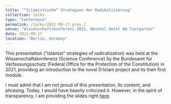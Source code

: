 ```yaml
---
title: "“Islamistische” Strategien der Radikalisierung"
collection: talks
type: "Conference"
permalink: /talks/2021-09-17-pres-1
venue: "Wissenschaftskonferenz 2021, Novotel Hotel Am Tiergarten"
date: 2021-09-17
location: "Berlin, Germany"
---
```


This presentation ("Islamist" strategies of radicalization) was held at the Wissenschaftskonferenz (Science Conference) by the Bundesamt für Verfassungsschutz (Federal Office for the Protection of the Constitution) in 2021, providing an introduction to the novel D:Islam project and its then first module.

I must admit that I am not proud of this presentation, its content, and phrasing. Today, I would have heavily criticized it. However, in the spirit of transparency, I am providing the slides right [here](/files/zaf_pres.pdf).
